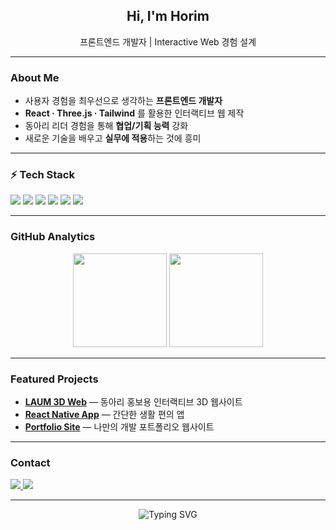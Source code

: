 <!-- 프로필 README (cha-horim/cha-horim) -->

<h2 align="center"> Hi, I'm Horim</h2>
<p align="center">프론트엔드 개발자 | Interactive Web 경험 설계</p>

---

### About Me
- 사용자 경험을 최우선으로 생각하는 **프론트엔드 개발자**
- **React · Three.js · Tailwind** 를 활용한 인터랙티브 웹 제작
- 동아리 리더 경험을 통해 **협업/기획 능력** 강화
- 새로운 기술을 배우고 **실무에 적용**하는 것에 흥미

---

### ⚡ Tech Stack
<p>
  <!-- Core -->
  <img src="https://img.shields.io/badge/HTML5-000000?style=for-the-badge&logo=html5&logoColor=white"/>
  <img src="https://img.shields.io/badge/CSS3-000000?style=for-the-badge&logo=css3&logoColor=white"/>
  <img src="https://img.shields.io/badge/JavaScript-000000?style=for-the-badge&logo=javascript&logoColor=white"/>
  <img src="https://img.shields.io/badge/React-000000?style=for-the-badge&logo=react&logoColor=61DAFB"/>
  
  <!-- Styling -->
  <img src="https://img.shields.io/badge/TailwindCSS-000000?style=for-the-badge&logo=tailwindcss&logoColor=06B6D4"/>
  
  <!-- 3D -->
  <img src="https://img.shields.io/badge/Three.js-000000?style=for-the-badge&logo=threedotjs&logoColor=white"/>
</p>

---

### GitHub Analytics
<p align="center">
  <img src="https://github-readme-stats.vercel.app/api?username=cha-horim&show_icons=true&theme=radical&hide_border=true" height="150"/>
  <img src="https://github-readme-stats.vercel.app/api/top-langs/?username=cha-horim&layout=compact&theme=radical&hide_border=true" height="150"/>
</p>

---

### Featured Projects
-  [**LAUM 3D Web**](#) — 동아리 홍보용 인터랙티브 3D 웹사이트
-  [**React Native App**](#) — 간단한 생활 편의 앱
-  [**Portfolio Site**](#) — 나만의 개발 포트폴리오 웹사이트

---

### Contact
<p>
  <a href="mailto:ccodingpy0825@gmail.com">
    <img src="https://img.shields.io/badge/Gmail-000000?style=for-the-badge&logo=gmail&logoColor=EA4335"/>
  </a>
  <a href="https://www.linkedin.com/in/cha-horim" target="_blank">
    <img src="https://img.shields.io/badge/LinkedIn-000000?style=for-the-badge&logo=linkedin&logoColor=0A66C2"/>
  </a>
</p>

---

<p align="center">
  <img src="https://readme-typing-svg.demolab.com?font=Fira+Code&pause=1000&color=FFFFFF&center=true&vCenter=true&width=435&lines=Frontend+Developer;Interactive+Web+%7C+UX+Focused;Always+Learning+New+Tech" alt="Typing SVG"/>
</p>
